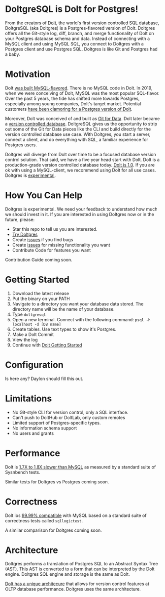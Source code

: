 # DoltgreSQL is Dolt for Postgres!

From the creators of [Dolt](https://www.doltdb.com), the world's first version controlled SQL database,
DoltgreSQL (aka Doltgres) is a Postgres-flavored version of Dolt. Doltgres offers all the Git-style log, 
diff, branch, and merge functionality of Dolt on your Postgres database schema and data. Instead of 
connecting with a MySQL client and using MySQL SQL, you connect to Doltgres with a Postgres client and 
use Postgres SQL. Doltgres is like Git and Postgres had a baby.

# Motivation

Dolt [was built MySQL-flavored](https://www.dolthub.com/blog/2022-03-28-have-postgres-want-dolt/#why-is-dolt-mysql-flavored-anyway). 
There is no MySQL code in Dolt. In 2019, when we were conceiving of Dolt, MySQL was the most popular 
SQL-flavor. Over the past 5 years, the tide has shifted more towards Postgres, especially among 
young companies, Dolt's target market. Potential customers
[have been clamoring for a Postgres version of Dolt](https://github.com/dolthub/dolt/issues/4840).

Moreover, Dolt was conceived of and built as [Git for Data](https://www.dolthub.com/blog/2020-03-06-so-you-want-git-for-data/).
Dolt later became a [version controlled database](https://www.dolthub.com/blog/2021-09-17-database-version-control/).
DoltgreSQL gives us the opportunity to strip out some of the Git for Data pieces like the CLI
and build directly for the version controlled database use case. With Doltgres, you start a server,
connect a client, and do everything with SQL, a familiar experience for Postgres users. 

Doltgres will diverge from Dolt over time to be a focused database version control solution. 
That said, we have a five year head start with Dolt. Dolt is a production-grade version
controlled database today. [Dolt is 1.0](https://www.dolthub.com/blog/2023-05-05-dolt-1-dot-0/).
If you are ok with using a MySQL-client, we recommend using Dolt for all use cases. Doltgres 
is [experimental](#limitations).

# How You Can Help

Doltgres is experimental. We need your feedback to understand how much we should invest in it.
If you are interested in using Doltgres now or in the future, please:

* Star this repo to tell us you are interested.
* [Try Doltgres](#getting-started)
* Create [issues](https://github.com/dolthub/doltgresql/issues) if you find bugs
* Create [issues](https://github.com/dolthub/doltgresql/issues) for missing functionality you want
* Contribute Code for features you want

Contribution Guide coming soon.

# Getting Started

1. Download the latest release
2. Put the binary on your PATH
3. Navigate to a directory you want your database data stored. The directory name will be the name of your database.
4. Type `doltgresql`
5. Open a new terminal. Connect with the following command: `psql -h localhost -d [DB name]`
6. Create tables. Use text types to show it's Postgres.
7. Make a Dolt Commit
8. View the log
9. Continue with [Dolt Getting Started](https://docs.dolthub.com/introduction/getting-started/database#insert-some-data)

# Configuration

Is here any? Daylon should fill this out.

# Limitations

* No Git-style CLI for version control, only a SQL interface.
* Can't push to DoltHub or DoltLab, only custom remotes
* Limited support of Postgres-specific types.
* No information schema support
* No users and grants

# Performance

Dolt is [1.7X to 1.8X slower than MySQL](https://docs.dolthub.com/sql-reference/benchmarks/latency) as measured by 
a standard suite of Sysnbench tests. 

Similar tests for Doltgres vs Postgres coming soon. 

# Correctness

Dolt ios [99.99% compatible](https://docs.dolthub.com/sql-reference/benchmarks/correctness) with MySQL based on a 
standard suite of correctness tests called `sqllogictest`.

A similar comparison for Doltgres coming soon.

# Architecture

Doltgres performs a translation of Postgres SQL to an Abstract Syntax Tree (AST). This AST is converted to a 
form that can be interpreted by the Dolt engine. Doltgres SQL engine and storage is the same as Dolt.

[Dolt has a unique architecure](https://docs.dolthub.com/architecture/architecture) that allows for version control
features at OLTP database performance. Doltgres uses the same architecture.
